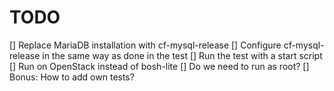 # TODO

[] Replace MariaDB installation with cf-mysql-release
[] Configure cf-mysql-release in the same way as done in the test
[] Run the test with a start script
[] Run on OpenStack instead of bosh-lite
[] Do we need to run as root?
[] Bonus: How to add own tests?
